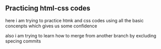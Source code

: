 ## Practicing html-css codes
here i am trying to practice htmk and css codes using all the basic concenpts which gives us some confidence

also i am trying to learn how to merge from another branch by excluding specing commits